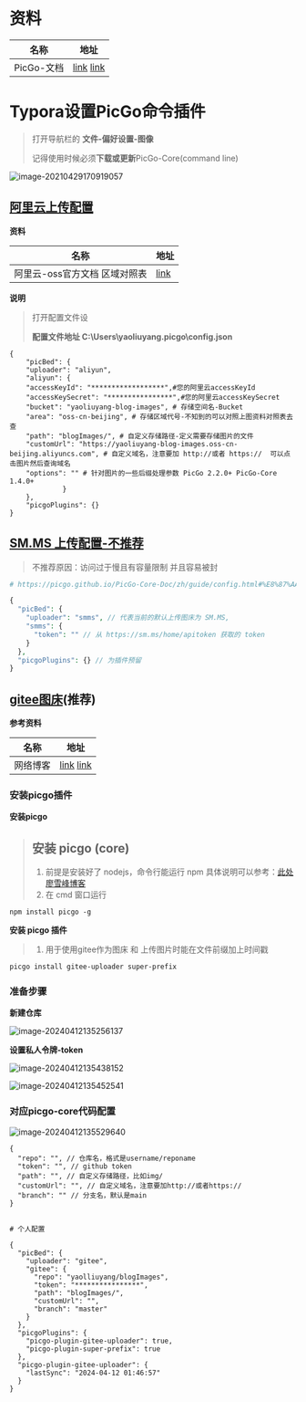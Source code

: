 # 资料

| 名称       | 地址                                                         |
| ---------- | ------------------------------------------------------------ |
| PicGo-文档 | [link](https://picgo.github.io/PicGo-Core-Doc/)  [link](https://picgo.github.io/PicGo-Doc/zh/guide/config.html#%E5%9F%BA%E6%9C%AC%E6%93%8D%E4%BD%9C%E9%A2%84%E8%A7%88) |



# Typora设置PicGo命令插件

> 打开导航栏的 **文件-偏好设置-图像**
>
> 记得使用时候必须**下载或更新**PicGo-Core(command line)

![image-20210429170919057](https://yaoliuyang-blog-images.oss-cn-beijing.aliyuncs.com/blogImages/image-20210429170919057.png)

## [阿里云上传配置](https://picgo.github.io/PicGo-Core-Doc/zh/guide/config.html#picbed-aliyun)

**资料**

| 名称                          | 地址                                                         |
| ----------------------------- | ------------------------------------------------------------ |
| 阿里云-oss官方文档 区域对照表 | [link](https://help.aliyun.com/document_detail/31837.htm?spm=a2c4g.11186623.0.0.11f97908uGYPQK#concept-zt4-cvy-5db) |

**说明**

> 打开配置文件设
>
> **配置文件地址  C:\Users\yaoliuyang\.picgo\config.json**

```shell
{
    "picBed": {
    "uploader": "aliyun",
    "aliyun": {
    "accessKeyId": "******************",#您的阿里云accessKeyId
    "accessKeySecret": "****************",#您的阿里云accessKeySecret
    "bucket": "yaoliuyang-blog-images", # 存储空间名-Bucket
    "area": "oss-cn-beijing", # 存储区域代号-不知到的可以对照上图资料对照表去查
    "path": "blogImages/", # 自定义存储路径-定义需要存储图片的文件
    "customUrl": "https://yaoliuyang-blog-images.oss-cn-beijing.aliyuncs.com", # 自定义域名，注意要加 http://或者 https://  可以点击图片然后查询域名
    "options": "" # 针对图片的一些后缀处理参数 PicGo 2.2.0+ PicGo-Core 1.4.0+
             }
    },
    "picgoPlugins": {}
}

```



##  [SM.MS 上传配置-不推荐](https://blog.csdn.net/netceor/article/details/119705826)

> 不推荐原因：访问过于慢且有容量限制 并且容易被封

```php
# https://picgo.github.io/PicGo-Core-Doc/zh/guide/config.html#%E8%87%AA%E5%8A%A8%E7%94%9F%E6%88%90

{
  "picBed": {
    "uploader": "smms", // 代表当前的默认上传图床为 SM.MS,
    "smms": {
      "token": "" // 从 https://sm.ms/home/apitoken 获取的 token
    }
  },
  "picgoPlugins": {} // 为插件预留
}
```

## [gitee图床](https://picgo.github.io/PicGo-Doc/zh/guide/config.html#github%E5%9B%BE%E5%BA%8A)(推荐)

**参考资料**

| 名称     | 地址                                                         |
| -------- | ------------------------------------------------------------ |
| 网络博客 | [link](https://blog.csdn.net/m0_37952030/article/details/109138431)  [link](https://www.cnblogs.com/iangel/p/15131181.html) |

### 安装picgo插件

**安装picgo**

> ## 安装 picgo (core)
>
> 1. 前提是安装好了 nodejs，命令行能运行 npm
>    具体说明可以参考：[此处廖雪峰博客](https://www.liaoxuefeng.com/wiki/1022910821149312/1023025597810528)
> 2. 在 cmd 窗口运行 

```shell
npm install picgo -g
```

**安装 picgo 插件**

> 1. 用于使用gitee作为图床 和 上传图片时能在文件前缀加上时间戳

```shell
picgo install gitee-uploader super-prefix
```



### 准备步骤

**新建仓库**

![image-20240412135256137](https://gitee.com/yaolliuyang/blogImages/raw/master/blogImages/image-20240412135256137.png)

**设置私人令牌-token**

![image-20240412135438152](https://gitee.com/yaolliuyang/blogImages/raw/master/blogImages/image-20240412135438152.png)

![image-20240412135452541](https://gitee.com/yaolliuyang/blogImages/raw/master/blogImages/image-20240412135452541.png)

### 对应picgo-core代码配置

![image-20240412135529640](https://gitee.com/yaolliuyang/blogImages/raw/master/blogImages/image-20240412135529640.png)

```shell
{
  "repo": "", // 仓库名，格式是username/reponame
  "token": "", // github token
  "path": "", // 自定义存储路径，比如img/
  "customUrl": "", // 自定义域名，注意要加http://或者https://
  "branch": "" // 分支名，默认是main
}


# 个人配置

{
  "picBed": {
    "uploader": "gitee",
    "gitee": {
      "repo": "yaolliuyang/blogImages",
      "token": "****************",
      "path": "blogImages/",
      "customUrl": "",
      "branch": "master"
    }
  },
  "picgoPlugins": {
    "picgo-plugin-gitee-uploader": true,
    "picgo-plugin-super-prefix": true
  },
  "picgo-plugin-gitee-uploader": {
    "lastSync": "2024-04-12 01:46:57"
  }
}
```

